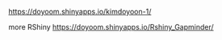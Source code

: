 https://doyoom.shinyapps.io/kimdoyoon-1/



more RShiny
https://doyoom.shinyapps.io/Rshiny_Gapminder/
